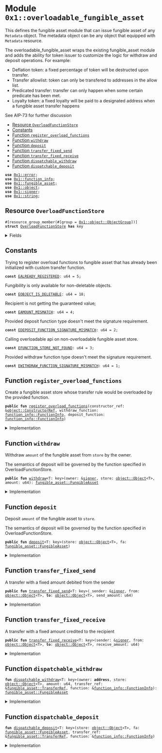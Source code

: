 
<a id="0x1_overloadable_fungible_asset"></a>

# Module `0x1::overloadable_fungible_asset`

This defines the fungible asset module that can issue fungible asset of any <code>Metadata</code> object. The
metadata object can be any object that equipped with <code>Metadata</code> resource.

The overloadable_fungible_asset wraps the existing fungible_asset module and adds the ability for token issuer
to customize the logic for withdraw and deposit operations. For example:

- Deflation token: a fixed percentage of token will be destructed upon transfer.
- Transfer allowlist: token can only be transfered to addresses in the allow list.
- Predicated transfer: transfer can only happen when some certain predicate has been met.
- Loyalty token: a fixed loyalty will be paid to a designated address when a fungible asset transfer happens

See AIP-73 for further discussion


-  [Resource `OverloadFunctionStore`](#0x1_overloadable_fungible_asset_OverloadFunctionStore)
-  [Constants](#@Constants_0)
-  [Function `register_overload_functions`](#0x1_overloadable_fungible_asset_register_overload_functions)
-  [Function `withdraw`](#0x1_overloadable_fungible_asset_withdraw)
-  [Function `deposit`](#0x1_overloadable_fungible_asset_deposit)
-  [Function `transfer_fixed_send`](#0x1_overloadable_fungible_asset_transfer_fixed_send)
-  [Function `transfer_fixed_receive`](#0x1_overloadable_fungible_asset_transfer_fixed_receive)
-  [Function `dispatchable_withdraw`](#0x1_overloadable_fungible_asset_dispatchable_withdraw)
-  [Function `dispatchable_deposit`](#0x1_overloadable_fungible_asset_dispatchable_deposit)


<pre><code><b>use</b> <a href="../../velor-stdlib/../move-stdlib/doc/error.md#0x1_error">0x1::error</a>;
<b>use</b> <a href="function_info.md#0x1_function_info">0x1::function_info</a>;
<b>use</b> <a href="fungible_asset.md#0x1_fungible_asset">0x1::fungible_asset</a>;
<b>use</b> <a href="object.md#0x1_object">0x1::object</a>;
<b>use</b> <a href="../../velor-stdlib/../move-stdlib/doc/signer.md#0x1_signer">0x1::signer</a>;
<b>use</b> <a href="../../velor-stdlib/../move-stdlib/doc/string.md#0x1_string">0x1::string</a>;
</code></pre>



<a id="0x1_overloadable_fungible_asset_OverloadFunctionStore"></a>

## Resource `OverloadFunctionStore`



<pre><code>#[resource_group_member(#[group = <a href="object.md#0x1_object_ObjectGroup">0x1::object::ObjectGroup</a>])]
<b>struct</b> <a href="overloadable_fungible_asset.md#0x1_overloadable_fungible_asset_OverloadFunctionStore">OverloadFunctionStore</a> <b>has</b> key
</code></pre>



<details>
<summary>Fields</summary>


<dl>
<dt>
<code>withdraw_function: <a href="function_info.md#0x1_function_info_FunctionInfo">function_info::FunctionInfo</a></code>
</dt>
<dd>

</dd>
<dt>
<code>deposit_function: <a href="function_info.md#0x1_function_info_FunctionInfo">function_info::FunctionInfo</a></code>
</dt>
<dd>

</dd>
<dt>
<code>transfer_ref: <a href="fungible_asset.md#0x1_fungible_asset_TransferRef">fungible_asset::TransferRef</a></code>
</dt>
<dd>

</dd>
</dl>


</details>

<a id="@Constants_0"></a>

## Constants


<a id="0x1_overloadable_fungible_asset_EALREADY_REGISTERED"></a>

Trying to register overload functions to fungible asset that has already been initialized with custom transfer function.


<pre><code><b>const</b> <a href="overloadable_fungible_asset.md#0x1_overloadable_fungible_asset_EALREADY_REGISTERED">EALREADY_REGISTERED</a>: u64 = 5;
</code></pre>



<a id="0x1_overloadable_fungible_asset_EOBJECT_IS_DELETABLE"></a>

Fungibility is only available for non-deletable objects.


<pre><code><b>const</b> <a href="overloadable_fungible_asset.md#0x1_overloadable_fungible_asset_EOBJECT_IS_DELETABLE">EOBJECT_IS_DELETABLE</a>: u64 = 18;
</code></pre>



<a id="0x1_overloadable_fungible_asset_EAMOUNT_MISMATCH"></a>

Recipient is not getting the guaranteed value;


<pre><code><b>const</b> <a href="overloadable_fungible_asset.md#0x1_overloadable_fungible_asset_EAMOUNT_MISMATCH">EAMOUNT_MISMATCH</a>: u64 = 4;
</code></pre>



<a id="0x1_overloadable_fungible_asset_EDEPOSIT_FUNCTION_SIGNATURE_MISMATCH"></a>

Provided deposit function type doesn't meet the signature requirement.


<pre><code><b>const</b> <a href="overloadable_fungible_asset.md#0x1_overloadable_fungible_asset_EDEPOSIT_FUNCTION_SIGNATURE_MISMATCH">EDEPOSIT_FUNCTION_SIGNATURE_MISMATCH</a>: u64 = 2;
</code></pre>



<a id="0x1_overloadable_fungible_asset_EFUNCTION_STORE_NOT_FOUND"></a>

Calling overloadable api on non-overloadable fungible asset store.


<pre><code><b>const</b> <a href="overloadable_fungible_asset.md#0x1_overloadable_fungible_asset_EFUNCTION_STORE_NOT_FOUND">EFUNCTION_STORE_NOT_FOUND</a>: u64 = 3;
</code></pre>



<a id="0x1_overloadable_fungible_asset_EWITHDRAW_FUNCTION_SIGNATURE_MISMATCH"></a>

Provided withdraw function type doesn't meet the signature requirement.


<pre><code><b>const</b> <a href="overloadable_fungible_asset.md#0x1_overloadable_fungible_asset_EWITHDRAW_FUNCTION_SIGNATURE_MISMATCH">EWITHDRAW_FUNCTION_SIGNATURE_MISMATCH</a>: u64 = 1;
</code></pre>



<a id="0x1_overloadable_fungible_asset_register_overload_functions"></a>

## Function `register_overload_functions`

Create a fungible asset store whose transfer rule would be overloaded by the provided function.


<pre><code><b>public</b> <b>fun</b> <a href="overloadable_fungible_asset.md#0x1_overloadable_fungible_asset_register_overload_functions">register_overload_functions</a>(constructor_ref: &<a href="object.md#0x1_object_ConstructorRef">object::ConstructorRef</a>, withdraw_function: <a href="function_info.md#0x1_function_info_FunctionInfo">function_info::FunctionInfo</a>, deposit_function: <a href="function_info.md#0x1_function_info_FunctionInfo">function_info::FunctionInfo</a>)
</code></pre>



<details>
<summary>Implementation</summary>


<pre><code><b>public</b> <b>fun</b> <a href="overloadable_fungible_asset.md#0x1_overloadable_fungible_asset_register_overload_functions">register_overload_functions</a>(
    constructor_ref: &ConstructorRef,
    withdraw_function: FunctionInfo,
		deposit_function: FunctionInfo,
) {
    <b>let</b> dispatcher_withdraw_function_info = <a href="function_info.md#0x1_function_info_new_function_info">function_info::new_function_info</a>(
	        @velor_framework,
        <a href="../../velor-stdlib/../move-stdlib/doc/string.md#0x1_string_utf8">string::utf8</a>(b"<a href="overloadable_fungible_asset.md#0x1_overloadable_fungible_asset">overloadable_fungible_asset</a>"),
        <a href="../../velor-stdlib/../move-stdlib/doc/string.md#0x1_string_utf8">string::utf8</a>(b"dispatchable_withdraw"),
    );
    // Verify that caller type matches callee type so wrongly typed function cannot be registered.
    <b>assert</b>!(<a href="function_info.md#0x1_function_info_check_dispatch_type_compatibility">function_info::check_dispatch_type_compatibility</a>(
        &dispatcher_withdraw_function_info,
        &withdraw_function
    ), <a href="../../velor-stdlib/../move-stdlib/doc/error.md#0x1_error_invalid_argument">error::invalid_argument</a>(<a href="overloadable_fungible_asset.md#0x1_overloadable_fungible_asset_EWITHDRAW_FUNCTION_SIGNATURE_MISMATCH">EWITHDRAW_FUNCTION_SIGNATURE_MISMATCH</a>));

    <b>let</b> dispatcher_deposit_function_info = <a href="function_info.md#0x1_function_info_new_function_info">function_info::new_function_info</a>(
	        @velor_framework,
        <a href="../../velor-stdlib/../move-stdlib/doc/string.md#0x1_string_utf8">string::utf8</a>(b"<a href="overloadable_fungible_asset.md#0x1_overloadable_fungible_asset">overloadable_fungible_asset</a>"),
        <a href="../../velor-stdlib/../move-stdlib/doc/string.md#0x1_string_utf8">string::utf8</a>(b"dispatchable_deposit"),
    );
    // Verify that caller type matches callee type so wrongly typed function cannot be registered.
    <b>assert</b>!(<a href="function_info.md#0x1_function_info_check_dispatch_type_compatibility">function_info::check_dispatch_type_compatibility</a>(
        &dispatcher_deposit_function_info,
        &deposit_function
    ), <a href="../../velor-stdlib/../move-stdlib/doc/error.md#0x1_error_invalid_argument">error::invalid_argument</a>(<a href="overloadable_fungible_asset.md#0x1_overloadable_fungible_asset_EDEPOSIT_FUNCTION_SIGNATURE_MISMATCH">EDEPOSIT_FUNCTION_SIGNATURE_MISMATCH</a>));

    <b>assert</b>!(!<a href="object.md#0x1_object_can_generate_delete_ref">object::can_generate_delete_ref</a>(constructor_ref), <a href="../../velor-stdlib/../move-stdlib/doc/error.md#0x1_error_invalid_argument">error::invalid_argument</a>(<a href="overloadable_fungible_asset.md#0x1_overloadable_fungible_asset_EOBJECT_IS_DELETABLE">EOBJECT_IS_DELETABLE</a>));
    <b>assert</b>!(!<b>exists</b>&lt;<a href="overloadable_fungible_asset.md#0x1_overloadable_fungible_asset_OverloadFunctionStore">OverloadFunctionStore</a>&gt;(<a href="object.md#0x1_object_address_from_constructor_ref">object::address_from_constructor_ref</a>(constructor_ref)), <a href="../../velor-stdlib/../move-stdlib/doc/error.md#0x1_error_already_exists">error::already_exists</a>(<a href="overloadable_fungible_asset.md#0x1_overloadable_fungible_asset_EALREADY_REGISTERED">EALREADY_REGISTERED</a>));

    // Freeze the FungibleStore <b>to</b> force usign the new overloaded api.
    <b>let</b> extend_ref = <a href="object.md#0x1_object_generate_extend_ref">object::generate_extend_ref</a>(constructor_ref);
    <a href="fungible_asset.md#0x1_fungible_asset_set_global_frozen_flag">fungible_asset::set_global_frozen_flag</a>(&extend_ref, <b>true</b>);

    <b>let</b> store_obj = &<a href="object.md#0x1_object_generate_signer">object::generate_signer</a>(constructor_ref);

    // Store the overload function hook.
    <b>move_to</b>&lt;<a href="overloadable_fungible_asset.md#0x1_overloadable_fungible_asset_OverloadFunctionStore">OverloadFunctionStore</a>&gt;(store_obj, <a href="overloadable_fungible_asset.md#0x1_overloadable_fungible_asset_OverloadFunctionStore">OverloadFunctionStore</a> {
        withdraw_function,
		    deposit_function,
        transfer_ref: <a href="fungible_asset.md#0x1_fungible_asset_generate_transfer_ref">fungible_asset::generate_transfer_ref</a>(constructor_ref),
    });
}
</code></pre>



</details>

<a id="0x1_overloadable_fungible_asset_withdraw"></a>

## Function `withdraw`

Withdraw <code>amount</code> of the fungible asset from <code>store</code> by the owner.

The semantics of deposit will be governed by the function specified in OverloadFunctionStore.


<pre><code><b>public</b> <b>fun</b> <a href="overloadable_fungible_asset.md#0x1_overloadable_fungible_asset_withdraw">withdraw</a>&lt;T: key&gt;(owner: &<a href="../../velor-stdlib/../move-stdlib/doc/signer.md#0x1_signer">signer</a>, store: <a href="object.md#0x1_object_Object">object::Object</a>&lt;T&gt;, amount: u64): <a href="fungible_asset.md#0x1_fungible_asset_FungibleAsset">fungible_asset::FungibleAsset</a>
</code></pre>



<details>
<summary>Implementation</summary>


<pre><code><b>public</b> <b>fun</b> <a href="overloadable_fungible_asset.md#0x1_overloadable_fungible_asset_withdraw">withdraw</a>&lt;T: key&gt;(
    owner: &<a href="../../velor-stdlib/../move-stdlib/doc/signer.md#0x1_signer">signer</a>,
    store: Object&lt;T&gt;,
    amount: u64,
): FungibleAsset <b>acquires</b> <a href="overloadable_fungible_asset.md#0x1_overloadable_fungible_asset_OverloadFunctionStore">OverloadFunctionStore</a> {
    <b>let</b> metadata_addr = <a href="object.md#0x1_object_object_address">object::object_address</a>(&<a href="fungible_asset.md#0x1_fungible_asset_store_metadata">fungible_asset::store_metadata</a>(store));
    <b>let</b> owner_address = <a href="../../velor-stdlib/../move-stdlib/doc/signer.md#0x1_signer_address_of">signer::address_of</a>(owner);
    <b>assert</b>!(<b>exists</b>&lt;<a href="overloadable_fungible_asset.md#0x1_overloadable_fungible_asset_OverloadFunctionStore">OverloadFunctionStore</a>&gt;(metadata_addr), <a href="../../velor-stdlib/../move-stdlib/doc/error.md#0x1_error_not_found">error::not_found</a>(<a href="overloadable_fungible_asset.md#0x1_overloadable_fungible_asset_EFUNCTION_STORE_NOT_FOUND">EFUNCTION_STORE_NOT_FOUND</a>));
    <b>let</b> overloadable_store = <b>borrow_global</b>&lt;<a href="overloadable_fungible_asset.md#0x1_overloadable_fungible_asset_OverloadFunctionStore">OverloadFunctionStore</a>&gt;(metadata_addr);
    <a href="overloadable_fungible_asset.md#0x1_overloadable_fungible_asset_dispatchable_withdraw">dispatchable_withdraw</a>(
        owner_address,
        store,
        amount,
        &overloadable_store.transfer_ref,
        &overloadable_store.withdraw_function,
    )
}
</code></pre>



</details>

<a id="0x1_overloadable_fungible_asset_deposit"></a>

## Function `deposit`

Deposit <code>amount</code> of the fungible asset to <code>store</code>.

The semantics of deposit will be governed by the function specified in OverloadFunctionStore.


<pre><code><b>public</b> <b>fun</b> <a href="overloadable_fungible_asset.md#0x1_overloadable_fungible_asset_deposit">deposit</a>&lt;T: key&gt;(store: <a href="object.md#0x1_object_Object">object::Object</a>&lt;T&gt;, fa: <a href="fungible_asset.md#0x1_fungible_asset_FungibleAsset">fungible_asset::FungibleAsset</a>)
</code></pre>



<details>
<summary>Implementation</summary>


<pre><code><b>public</b> <b>fun</b> <a href="overloadable_fungible_asset.md#0x1_overloadable_fungible_asset_deposit">deposit</a>&lt;T: key&gt;(
    store: Object&lt;T&gt;,
    fa: FungibleAsset
) <b>acquires</b> <a href="overloadable_fungible_asset.md#0x1_overloadable_fungible_asset_OverloadFunctionStore">OverloadFunctionStore</a> {
    <b>let</b> metadata_addr = <a href="object.md#0x1_object_object_address">object::object_address</a>(&<a href="fungible_asset.md#0x1_fungible_asset_store_metadata">fungible_asset::store_metadata</a>(store));
    <b>assert</b>!(<b>exists</b>&lt;<a href="overloadable_fungible_asset.md#0x1_overloadable_fungible_asset_OverloadFunctionStore">OverloadFunctionStore</a>&gt;(metadata_addr), <a href="../../velor-stdlib/../move-stdlib/doc/error.md#0x1_error_not_found">error::not_found</a>(<a href="overloadable_fungible_asset.md#0x1_overloadable_fungible_asset_EFUNCTION_STORE_NOT_FOUND">EFUNCTION_STORE_NOT_FOUND</a>));
    <b>let</b> overloadable_store = <b>borrow_global</b>&lt;<a href="overloadable_fungible_asset.md#0x1_overloadable_fungible_asset_OverloadFunctionStore">OverloadFunctionStore</a>&gt;(metadata_addr);
    <a href="overloadable_fungible_asset.md#0x1_overloadable_fungible_asset_dispatchable_deposit">dispatchable_deposit</a>(
        store,
        fa,
        &overloadable_store.transfer_ref,
        &overloadable_store.deposit_function,
    );
}
</code></pre>



</details>

<a id="0x1_overloadable_fungible_asset_transfer_fixed_send"></a>

## Function `transfer_fixed_send`

A transfer with a fixed amount debited from the sender


<pre><code><b>public</b> <b>fun</b> <a href="overloadable_fungible_asset.md#0x1_overloadable_fungible_asset_transfer_fixed_send">transfer_fixed_send</a>&lt;T: key&gt;(_sender: &<a href="../../velor-stdlib/../move-stdlib/doc/signer.md#0x1_signer">signer</a>, from: <a href="object.md#0x1_object_Object">object::Object</a>&lt;T&gt;, <b>to</b>: <a href="object.md#0x1_object_Object">object::Object</a>&lt;T&gt;, send_amount: u64)
</code></pre>



<details>
<summary>Implementation</summary>


<pre><code><b>public</b> <b>fun</b> <a href="overloadable_fungible_asset.md#0x1_overloadable_fungible_asset_transfer_fixed_send">transfer_fixed_send</a>&lt;T: key&gt;(
    _sender: &<a href="../../velor-stdlib/../move-stdlib/doc/signer.md#0x1_signer">signer</a>,
    from: Object&lt;T&gt;,
    <b>to</b>: Object&lt;T&gt;,
    send_amount: u64,
) <b>acquires</b> <a href="overloadable_fungible_asset.md#0x1_overloadable_fungible_asset_OverloadFunctionStore">OverloadFunctionStore</a> {
    <b>let</b> metadata_addr = <a href="object.md#0x1_object_object_address">object::object_address</a>(&<a href="fungible_asset.md#0x1_fungible_asset_store_metadata">fungible_asset::store_metadata</a>(from));
    <b>assert</b>!(<b>exists</b>&lt;<a href="overloadable_fungible_asset.md#0x1_overloadable_fungible_asset_OverloadFunctionStore">OverloadFunctionStore</a>&gt;(metadata_addr), <a href="../../velor-stdlib/../move-stdlib/doc/error.md#0x1_error_not_found">error::not_found</a>(<a href="overloadable_fungible_asset.md#0x1_overloadable_fungible_asset_EFUNCTION_STORE_NOT_FOUND">EFUNCTION_STORE_NOT_FOUND</a>));
    <b>let</b> overloadable_store = <b>borrow_global</b>&lt;<a href="overloadable_fungible_asset.md#0x1_overloadable_fungible_asset_OverloadFunctionStore">OverloadFunctionStore</a>&gt;(metadata_addr);
    <b>let</b> fa = <a href="fungible_asset.md#0x1_fungible_asset_withdraw_with_ref">fungible_asset::withdraw_with_ref</a>(&overloadable_store.transfer_ref, from, send_amount);
    <a href="overloadable_fungible_asset.md#0x1_overloadable_fungible_asset_deposit">deposit</a>(<b>to</b>, fa);
}
</code></pre>



</details>

<a id="0x1_overloadable_fungible_asset_transfer_fixed_receive"></a>

## Function `transfer_fixed_receive`

A transfer with a fixed amount credited to the recipient


<pre><code><b>public</b> <b>fun</b> <a href="overloadable_fungible_asset.md#0x1_overloadable_fungible_asset_transfer_fixed_receive">transfer_fixed_receive</a>&lt;T: key&gt;(sender: &<a href="../../velor-stdlib/../move-stdlib/doc/signer.md#0x1_signer">signer</a>, from: <a href="object.md#0x1_object_Object">object::Object</a>&lt;T&gt;, <b>to</b>: <a href="object.md#0x1_object_Object">object::Object</a>&lt;T&gt;, receive_amount: u64)
</code></pre>



<details>
<summary>Implementation</summary>


<pre><code><b>public</b> <b>fun</b> <a href="overloadable_fungible_asset.md#0x1_overloadable_fungible_asset_transfer_fixed_receive">transfer_fixed_receive</a>&lt;T: key&gt;(
    sender: &<a href="../../velor-stdlib/../move-stdlib/doc/signer.md#0x1_signer">signer</a>,
    from: Object&lt;T&gt;,
    <b>to</b>: Object&lt;T&gt;,
    receive_amount: u64,
) <b>acquires</b> <a href="overloadable_fungible_asset.md#0x1_overloadable_fungible_asset_OverloadFunctionStore">OverloadFunctionStore</a> {
    <b>let</b> fa = <a href="overloadable_fungible_asset.md#0x1_overloadable_fungible_asset_withdraw">withdraw</a>(sender, from, receive_amount);
    <b>let</b> metadata_addr = <a href="object.md#0x1_object_object_address">object::object_address</a>(&<a href="fungible_asset.md#0x1_fungible_asset_store_metadata">fungible_asset::store_metadata</a>(from));
    <b>let</b> overloadable_store = <b>borrow_global</b>&lt;<a href="overloadable_fungible_asset.md#0x1_overloadable_fungible_asset_OverloadFunctionStore">OverloadFunctionStore</a>&gt;(metadata_addr);
    <b>assert</b>!(<a href="fungible_asset.md#0x1_fungible_asset_amount">fungible_asset::amount</a>(&fa) == receive_amount, <a href="../../velor-stdlib/../move-stdlib/doc/error.md#0x1_error_aborted">error::aborted</a>(<a href="overloadable_fungible_asset.md#0x1_overloadable_fungible_asset_EAMOUNT_MISMATCH">EAMOUNT_MISMATCH</a>));
    <a href="fungible_asset.md#0x1_fungible_asset_deposit_with_ref">fungible_asset::deposit_with_ref</a>(&overloadable_store.transfer_ref, <b>to</b>, fa);
}
</code></pre>



</details>

<a id="0x1_overloadable_fungible_asset_dispatchable_withdraw"></a>

## Function `dispatchable_withdraw`



<pre><code><b>fun</b> <a href="overloadable_fungible_asset.md#0x1_overloadable_fungible_asset_dispatchable_withdraw">dispatchable_withdraw</a>&lt;T: key&gt;(owner: <b>address</b>, store: <a href="object.md#0x1_object_Object">object::Object</a>&lt;T&gt;, amount: u64, transfer_ref: &<a href="fungible_asset.md#0x1_fungible_asset_TransferRef">fungible_asset::TransferRef</a>, function: &<a href="function_info.md#0x1_function_info_FunctionInfo">function_info::FunctionInfo</a>): <a href="fungible_asset.md#0x1_fungible_asset_FungibleAsset">fungible_asset::FungibleAsset</a>
</code></pre>



<details>
<summary>Implementation</summary>


<pre><code><b>native</b> <b>fun</b> <a href="overloadable_fungible_asset.md#0x1_overloadable_fungible_asset_dispatchable_withdraw">dispatchable_withdraw</a>&lt;T: key&gt;(
    owner: <b>address</b>,
    store: Object&lt;T&gt;,
    amount: u64,
    transfer_ref: &TransferRef,
    function: &FunctionInfo,
): FungibleAsset;
</code></pre>



</details>

<a id="0x1_overloadable_fungible_asset_dispatchable_deposit"></a>

## Function `dispatchable_deposit`



<pre><code><b>fun</b> <a href="overloadable_fungible_asset.md#0x1_overloadable_fungible_asset_dispatchable_deposit">dispatchable_deposit</a>&lt;T: key&gt;(store: <a href="object.md#0x1_object_Object">object::Object</a>&lt;T&gt;, fa: <a href="fungible_asset.md#0x1_fungible_asset_FungibleAsset">fungible_asset::FungibleAsset</a>, transfer_ref: &<a href="fungible_asset.md#0x1_fungible_asset_TransferRef">fungible_asset::TransferRef</a>, function: &<a href="function_info.md#0x1_function_info_FunctionInfo">function_info::FunctionInfo</a>)
</code></pre>



<details>
<summary>Implementation</summary>


<pre><code><b>native</b> <b>fun</b> <a href="overloadable_fungible_asset.md#0x1_overloadable_fungible_asset_dispatchable_deposit">dispatchable_deposit</a>&lt;T: key&gt;(
    store: Object&lt;T&gt;,
    fa: FungibleAsset,
    transfer_ref: &TransferRef,
    function: &FunctionInfo,
);
</code></pre>



</details>


[move-book]: https://velor.dev/move/book/SUMMARY
